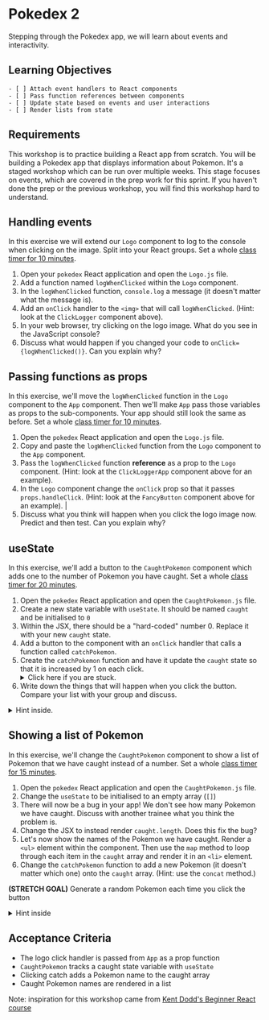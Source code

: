 # Pokedex 2

Stepping through the Pokedex app, we will learn about events and interactivity.

## Learning Objectives

```objectives
- [ ] Attach event handlers to React components
- [ ] Pass function references between components
- [ ] Update state based on events and user interactions
- [ ] Render lists from state
```

## Requirements

This workshop is to practice building a React app from scratch. You will be building a Pokedex app that displays information about Pokemon. It's a staged workshop which can be run over multiple weeks. This stage focuses on events, which are covered in the prep work for this sprint. If you haven't done the prep or the previous workshop, you will find this workshop hard to understand.

## Handling events

In this exercise we will extend our `Logo` component to log to the console when clicking on the image. Split into your React groups. Set a whole [class timer for 10 minutes](https://www.google.com/search?q=timer+10+minutes).

<!--{{<note type="activity" title="Exercise 1">}}-->

1. Open your `pokedex` React application and open the `Logo.js` file.
2. Add a function named `logWhenClicked` within the `Logo` component.
3. In the `logWhenClicked` function, `console.log` a message (it doesn't matter what the message is).
4. Add an `onClick` handler to the `<img>` that will call `logWhenClicked`. (Hint: look at the `ClickLogger` component above).
5. In your web browser, try clicking on the logo image. What do you see in the JavaScript console?
6. Discuss what would happen if you changed your code to `onClick={logWhenClicked()}`. Can you explain why?

<!--{{</note>}}-->

## Passing functions as props

In this exercise, we'll move the `logWhenClicked` function in the `Logo` component to the `App` component. Then we'll make `App` pass those variables as props to the sub-components. Your app should still look the same as before. Set a whole [class timer for 10 minutes](https://www.google.com/search?q=timer+10+minutes).

<!--{{<note type="activity" title="Exercise 2">}}-->

1. Open the `pokedex` React application and open the `Logo.js` file.
2. Copy and paste the `logWhenClicked` function from the `Logo` component to the `App` component.
3. Pass the `logWhenClicked` function **reference** as a prop to the `Logo` component. (Hint: look at the `ClickLoggerApp` component above for an example).
4. In the `Logo` component change the `onClick` prop so that it passes `props.handleClick`. (Hint: look at the `FancyButton` component above for an example). |
5. Discuss what you think will happen when you click the logo image now. Predict and then test. Can you explain why?

<!--{{</note>}}-->

## useState

In this exercise, we'll add a button to the `CaughtPokemon` component which adds one to the number of Pokemon you have caught. Set a whole [class timer for 20 minutes](https://www.google.com/search?q=timer+20+minutes).

<!--{{<note type="activity" title="Exercise 3">}}-->

1. Open the `pokedex` React application and open the `CaughtPokemon.js` file.
2. Create a new state variable with `useState`. It should be named `caught` and be initialised to `0`
3. Within the JSX, there should be a "hard-coded" number 0. Replace it with your new `caught` state.
4. Add a button to the component with an `onClick` handler that calls a function called `catchPokemon`.
5. Create the `catchPokemon` function and have it update the `caught` state so that it is increased by 1 on each click. <details><summary>Click here if you are stuck.</summary>You will need to call the set state function (the 2nd item in the `useState` array) with `caught + 1`.</details>
6. Write down the things that will happen when you click the button. Compare your list with your group and discuss.

<!--{{</note>}}-->

<details><summary>Hint inside.</summary>The state will be updated to be the current state + 1. React is notified that our state has changed, so it re-renders. When rendering, the current state will be different and so React updates the DOM.</details>

## Showing a list of Pokemon

In this exercise, we'll change the `CaughtPokemon` component to show a list of Pokemon that we have caught instead of a number. Set a whole [class timer for 15 minutes](https://www.google.com/search?q=timer+15+minutes).

<!--{{<note type="activity" title="Exercise 4">}}-->

1. Open the `pokedex` React application and open the `CaughtPokemon.js` file.
2. Change the `useState` to be initialised to an empty array (`[]`)
3. There will now be a bug in your app! We don't see how many Pokemon we have caught. Discuss with another trainee what you think the problem is.
4. Change the JSX to instead render `caught.length`. Does this fix the bug?
5. Let's now show the names of the Pokemon we have caught. Render a `<ul>` element within the component. Then use the `map` method to loop through each item in the `caught` array and render it in an `<li>` element.
6. Change the `catchPokemon` function to add a new Pokemon (it doesn't matter which one) onto the `caught` array. (Hint: use the `concat` method.)

<!--{{</note>}}-->

**(STRETCH GOAL)** Generate a random Pokemon each time you click the button <details><summary>Hint inside</summary>[This StackOverflow post](https://stackoverflow.com/questions/4550505/getting-a-random-value-from-a-javascript-array) may be helpful.</details>

## Acceptance Criteria

- The logo click handler is passed from `App` as a prop function
- `CaughtPokemon` tracks a caught state variable with `useState`
- Clicking catch adds a Pokemon name to the caught array
- Caught Pokemon names are rendered in a list

Note: inspiration for this workshop came from [Kent Dodd's Beginner React course](https://egghead.io/courses/the-beginner-s-guide-to-react)
